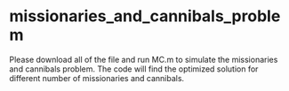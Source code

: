 # missionaries_and_cannibals_problem

Please download all of the file and run MC.m to simulate the missionaries and cannibals problem. The code will find the optimized solution for different number of missionaries and cannibals. 

